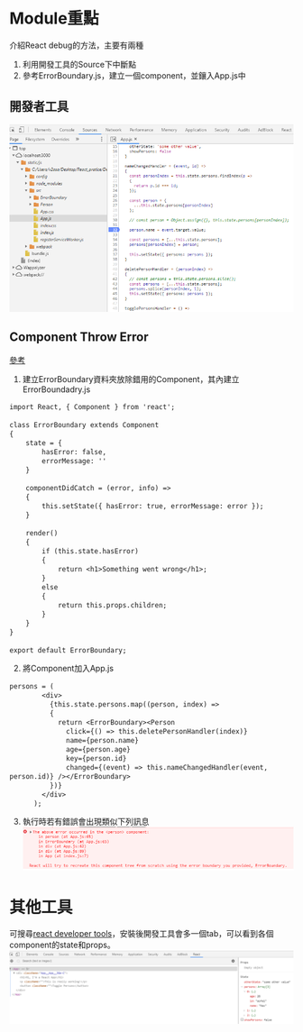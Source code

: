 # Module重點
介紹React debug的方法，主要有兩種
1. 利用開發工具的Source下中斷點
2. 參考ErrorBoundary.js，建立一個component，並鑲入App.js中

## 開發者工具
![開發者工具下中斷點](note/註解&#32;2019-05-06&#32;233838.png)

## Component Throw Error
[參考](https://reactjs.org/docs/error-boundaries.html)
1. 建立ErrorBoundary資料夾放除錯用的Component，其內建立ErrorBoundadry.js  
```
import React, { Component } from 'react';

class ErrorBoundary extends Component
{
    state = {
        hasError: false,
        errorMessage: ''
    }

    componentDidCatch = (error, info) =>
    {
        this.setState({ hasError: true, errorMessage: error });
    }

    render()
    {
        if (this.state.hasError)
        {
            return <h1>Something went wrong</h1>;
        }
        else
        {
            return this.props.children;
        }
    }
}

export default ErrorBoundary;
```
2. 將Component加入App.js
```
persons = (
        <div>
          {this.state.persons.map((person, index) =>
          {
            return <ErrorBoundary><Person
              click={() => this.deletePersonHandler(index)}
              name={person.name}
              age={person.age}
              key={person.id}
              changed={(event) => this.nameChangedHandler(event, person.id)} /></ErrorBoundary>
          })}
        </div>
      );
```
3. 執行時若有錯誤會出現類似下列訊息![Error](note/註解&#32;2019-05-06&#32;235025.png)

# 其他工具
可搜尋[react developer tools](https://chrome.google.com/webstore/detail/react-developer-tools/fmkadmapgofadopljbjfkapdkoienihi)，安裝後開發工具會多一個tab，可以看到各個component的state和props。
![react developer tools](note/註解&#32;2019-05-06&#32;235530.png)